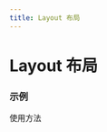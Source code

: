 ```yaml
---
title: Layout 布局
---
```

             
             
# Layout 布局
           
### 示例
             
 使用方法
 <ClientOnly>
      <layout-demo></layout-demo>
 </ClientOnly>
             
           
             